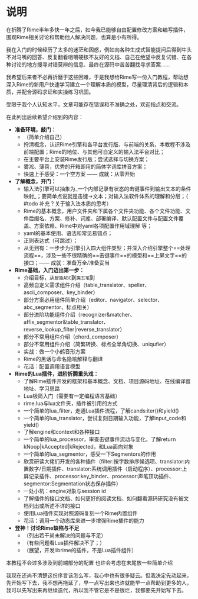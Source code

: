 # 说明

在折腾了Rime半年多快一年之后，如今我已能够自由配置修改方案和编写插件，围观Rime相关讨论和帮助他人解决问题，也算是小有所得。

我在入门的时候经历了太多的迷茫和困惑，例如向各种生成式智能提问后得到牛头不对马嘴的回答、反复翻看咀嚼硬核不友好的文档、自己在绝望中反复试错、在各种讨论的地方搜寻对错莫辨的信息、最终在源码中苦苦翻找寻求答案……

我希望后来者不必再折磨于这些困难，于是我想给Rime写一份入门教程，帮助想深入Rime的新用户快速学习建立一个理解本质的模型，尽量理清背后的逻辑和本质，并配合源码求证和实操练习巩固。

受限于我个人认知水平，文章可能存在错误和不准确之处，欢迎指点和交流。

在此列出后续希望介绍到的内容：

 - **准备环境，敲门：**
	 - （简单介绍自己）
	 - 捋清概念，认识Rime引擎和各平台发行版、与前端的关系，本教程不涉及前端配置；Rime的地位、与其他可自定义的输入法平台对比；
	 - 在主要平台上安装Rime发行版；尝试选择与切换方案；
	 - 雾淞、薄荷，优秀的开箱即用的简体字词库拼音方案；
	 - 快速上手感受：一个空方案 —— 成就：从零开始
 - **了解概念，开门：**
	 - 输入法引擎可以抽象为_一个内部记录有状态的击键事件到输出文本的条件映射_；要简单点说就是击键->文本；对输入法软件体系的理解和分层；（ #todo 补充？关于输入法本质的思考）
	 - Rime的基本概念，用户文件夹和下属各个文件夹功能、各个文件功能、文件后缀名、方案、修补、词库、部署编译、默认配置文件与配置文件覆盖、方案依赖、Rime中对yaml各项配置作用域理解 等；
	 - yaml的基本使用、语法和常见易错点；
	 - 正则表达式（可跳过）；
	 - 从无到有：一步步为引擎引入四大组件类型；并深入介绍引擎整个==处理流程==，涉及一些不很精确的==击键事件==的模型和==上屏文字==的接口；—— 成就：准备万全/准备妥当
 - **Rime基础，入门迈出第一步：**
	 - 介绍目标，从`智能ABC`到`类五笔`到
	 - 高频自定义需求组件介绍（table_translator、speller、ascii_composer、key_binder）
	 - 部分方案必用组件简单介绍（editor、navigator、selector、abc_segmentor、标点相关）
	 - 部分进阶功能组件介绍（recognizer&matcher、affix_segmentor&table_translator、reverse_lookup_filter|reverse_translator）
	 - 部分不常用组件介绍（chord_composer）
	 - 部分不常用组件介绍（简繁转换、标点全半角切换、uniqufier）
	 - 实战：做一个小鹤音形方案
	 - Rime的黑话与命名隐喻解释与翻译
	 - 花活：配置调用语言模型
 - **Rime的Lua插件，进阶折腾重头戏：**
	 - 了解Rime插件开发的框架和基本概念、文档、项目源码地址、在线编译器地址、学习思路
	 - Lua极简入门（需要有一定编程语言基础）
	 - rime.lua与lua文件夹，插件被引用的方式
	 - 一个简单的lua_filter，走通Lua插件流程，了解cands:iter()和yield()
	 - 一个简单的lua_translator，尝试复刻日期输入功能，了解input_code和yield()
	 - 了解engine和context和各种接口
	 - 一个简单的lua_processor，审查击键事件流动与变化，了解return kNoop|kAccepted|kRejected，和Lua面向对象
	 - 一个简单的lua_segmentor，感受一下Segmentors的作用
	 - 欣赏研读大佬们开发的各种插件（filter:按字数排序候选项、translator:内置数字/日期插件、translator:系统调用插件（启动程序）、processor:上屏记录插件、processor:key_binder、processor:声笔顶功插件、segmentor:Segmentation状态保存插件）
	 - 一处小坑：engine对象与session id
	 - 了解插件的接口文档、如何更好的阅读文档、如何翻看源码研究没有被文档列出或所述不详的接口
	 - 使用Lua插件实现对照源码复刻一个Rime内置组件
	 - 花活：调用一个动态库来进一步增强Rime插件的能力
 - **登神！讨论Rime缺陷与不足**
	 - （列出若干尚未解决的问题与不足）
	 - （有些问题看Lua插件解决不了；）
	 - （展望，开发librime的插件，不是Lua插件组件）


本教程不会过多涉及到前端部分的配置
也许会考虑在末尾放一些简单介绍


我现在还尚不清楚这份序言该怎么写，我心中也有很多疑云。但我决定先动起来，先开始写下去，我不想再拖延了，早一点写出来也许就能早一点帮助到更多的人，我可以先写出来再继续迭代，所以我不管它是不是很烂，我都要先开始写下去。

